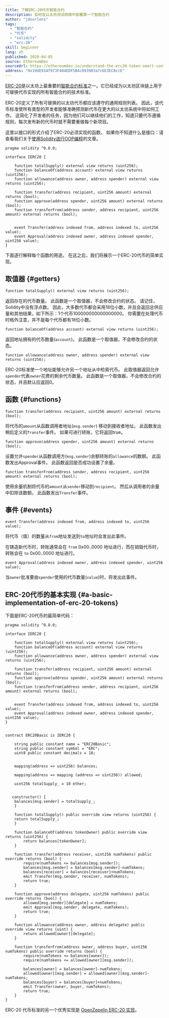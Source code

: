 ```yaml
---
title: 了解ERC-20代币智能合约
description: 如何在以太坊测试网络中部署第一个智能合约
author: "jdourlens"
tags:
  - "智能合约"
  - "代币"
  - "solidity"
  - "erc-20"
skill: beginner
lang: zh
published: 2020-04-05
source: EthereumDev
sourceUrl: https://ethereumdev.io/understand-the-erc20-token-smart-contract/
address: "0x19dE91Af973F404EDF5B4c093983a7c6E3EC8ccE"
---
```


[ERC-20](/developers/docs/standards/tokens/erc-20/)是以太坊上最重要的[智能合约标准](/developers/docs/standards/)之一。它已经成为以太坊区块链上用于可替换代币实现的所有智能合约的技术标准。

ERC-20定义了所有可替换的以太坊代币都应该遵守的通用规则列表。 因此，该代币标准使所有类型的开发者能够准确预测新代币在更大的以太坊系统中将如何工作。 这简化了开发者的任务，因为他们可以继续他们的工作，知道只要代币遵循规则，每次发布新的代币时就不需要重做每个新项目。

这里以接口的形式介绍了ERC-20必须实现的函数。 如果你不知道什么是接口：请查看我们关于[使用Solidity进行OOP编程](https://ethereumdev.io/inheritance-in-solidity-contracts-are-classes/)的文章。

```solidity
pragma solidity ^0.6.0;

interface IERC20 {

    function totalSupply() external view returns (uint256);
    function balanceOf(address account) external view returns (uint256);
    function allowance(address owner, address spender) external view returns (uint256);

    function transfer(address recipient, uint256 amount) external returns (bool);
    function approve(address spender, uint256 amount) external returns (bool);
    function transferFrom(address sender, address recipient, uint256 amount) external returns (bool);


    event Transfer(address indexed from, address indexed to, uint256 value);
    event Approval(address indexed owner, address indexed spender, uint256 value);
}
```

下面逐行解释每个函数的用途。 在这之后，我们将展示一个ERC-20代币的简单实现。

## 取值器 {#getters}

```solidity
function totalSupply() external view returns (uint256);
```

返回存在的代币数量。 此函数是一个取值器，不会修改合约的状态。 请记住，Solidity中没有浮点数。 因此，大多数代币都会采用18位小数，并且会返回总供应量和其他结果，如下所示：1个代币100000000000000000。 你需要在处理代币时格外注意，并不是每个代币都有18位小数。

```solidity
function balanceOf(address account) external view returns (uint256);
```

返回地址拥有的代币数量(`account`)。 此函数是一个取值器，不会修改合约的状态。

```solidity
function allowance(address owner, address spender) external view returns (uint256);
```

ERC-20标准使一个地址能够允许另一个地址从中检索代币。 此取值器返回允许`spender`代表`owner`花费的剩余代币数量。 此函数是一个取值器，不会修改合约的状态，并且默认应返回0。

## 函数 {#functions}

```solidity
function transfer(address recipient, uint256 amount) external returns (bool);
```

将代币的` amount `从函数调用者地址(`msg.sender`) 移动到接收者地址。 此函数发出稍后定义的`Transfer`事件。 如果可进行转账，它将返回true。

```solidity
function approve(address spender, uint256 amount) external returns (bool);
```

设置允许`spender`从函数调用方(`msg.sender`)余额转账的`allowance`的数额。 此函数发出Approval事件。 此函数返回是否成功设置了余量。

```solidity
function transferFrom(address sender, address recipient, uint256 amount) external returns (bool);
```

使用余量机制将代币的`amount`从`sender`移动到`recipient`。 然后从调用者的余量中扣除该数额。 此函数发出`Transfer`事件。

## 事件 {#events}

```solidity
event Transfer(address indexed from, address indexed to, uint256 value);
```

将代币（值）的数量从`from`地址发送到`to`地址时会发出此事件。

在铸造新代币时，转账通常会在 `from` 0x00..0000 地址进行，而在销毁代币时，转账会在 `to` 0x00..0000 地址进行。

```solidity
event Approval(address indexed owner, address indexed spender, uint256 value);
```

当`owner`批准要由`spender`使用的代币数量(`value`)时，将发出此事件。

## ERC-20代币的基本实现 {#a-basic-implementation-of-erc-20-tokens}

下面是ERC-20代币的最简单代码：

```solidity
pragma solidity ^0.8.0;

interface IERC20 {

    function totalSupply() external view returns (uint256);
    function balanceOf(address account) external view returns (uint256);
    function allowance(address owner, address spender) external view returns (uint256);

    function transfer(address recipient, uint256 amount) external returns (bool);
    function approve(address spender, uint256 amount) external returns (bool);
    function transferFrom(address sender, address recipient, uint256 amount) external returns (bool);


    event Transfer(address indexed from, address indexed to, uint256 value);
    event Approval(address indexed owner, address indexed spender, uint256 value);
}


contract ERC20Basic is IERC20 {

    string public constant name = "ERC20Basic";
    string public constant symbol = "ERC";
    uint8 public constant decimals = 18;


    mapping(address => uint256) balances;

    mapping(address => mapping (address => uint256)) allowed;

    uint256 totalSupply_ = 10 ether;


   constructor() {
    balances[msg.sender] = totalSupply_;
    }

    function totalSupply() public override view returns (uint256) {
    return totalSupply_;
    }

    function balanceOf(address tokenOwner) public override view returns (uint256) {
        return balances[tokenOwner];
    }

    function transfer(address receiver, uint256 numTokens) public override returns (bool) {
        require(numTokens <= balances[msg.sender]);
        balances[msg.sender] = balances[msg.sender]-numTokens;
        balances[receiver] = balances[receiver]+numTokens;
        emit Transfer(msg.sender, receiver, numTokens);
        return true;
    }

    function approve(address delegate, uint256 numTokens) public override returns (bool) {
        allowed[msg.sender][delegate] = numTokens;
        emit Approval(msg.sender, delegate, numTokens);
        return true;
    }

    function allowance(address owner, address delegate) public override view returns (uint) {
        return allowed[owner][delegate];
    }

    function transferFrom(address owner, address buyer, uint256 numTokens) public override returns (bool) {
        require(numTokens <= balances[owner]);
        require(numTokens <= allowed[owner][msg.sender]);

        balances[owner] = balances[owner]-numTokens;
        allowed[owner][msg.sender] = allowed[owner][msg.sender]-numTokens;
        balances[buyer] = balances[buyer]+numTokens;
        emit Transfer(owner, buyer, numTokens);
        return true;
    }
}
```

ERC-20 代币标准的另一个优秀实现是 [OpenZepelin ERC-20 实现](https://github.com/OpenZeppelin/openzeppelin-contracts/tree/master/contracts/token/ERC20)。
